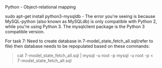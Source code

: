 Python - Object-relational mapping

sudo apt-get install python3-mysqldb - The error you're seeing is because MySQL-python (also known as MySQLdb) is only compatible with Python 2, while you're using Python 3. The mysqlclient package is the Python 3 compatible version.

For task 7:
Need to create database in 7-model_state_fetch_all.sql(refer to file)
then database needs to be repopulated based on these commands:
> cat 7-model_state_fetch_all.sql | mysql -u root -p
> mysql -u root -p < 7-model_state_fetch_all.sql